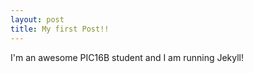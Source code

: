 ```yaml
---
layout: post
title: My first Post!!
---
```


I'm an awesome PIC16B student and I am running Jekyll! 
